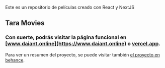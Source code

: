 Este es un repositorio de películas creado con React y NextJS

## Tara Movies

### Con suerte, podrás visitar la página funcional en [www.daiant.online](https://www.daiant.online) o [vercel.app](https://tara-movies.vercel.app).

Para ver un resumen del proyecto, se puede visitar también [el proyecto en behance](https://www.behance.net/gallery/137875131/Tara-Movies).
